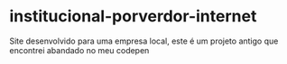 # institucional-porverdor-internet
Site desenvolvido para uma empresa local, este é um projeto antigo que encontrei abandado no meu codepen
